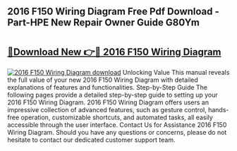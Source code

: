 ## 2016 F150 Wiring Diagram Free Pdf Download - Part-HPE New Repair Owner Guide G80Ym

# <h2><a href="http://dfovk33.blite.top/?on=2016+F150+Wiring+Diagram">🔗Download New 👉🔴 2016 F150 Wiring Diagram</a></h2>

[![2016 F150 Wiring Diagram download](https://i.imgur.com/lujVjoI.png)](http://dfovk33.blite.top/?on=2016+F150+Wiring+Diagram)
Unlocking Value This manual reveals the full value of your new 2016 F150 Wiring Diagram with detailed explanations of features and functionalities. Step-by-Step Guide The following pages provide a detailed step-by-step guide to setting up your 2016 F150 Wiring Diagram. 2016 F150 Wiring Diagram offers users an impressive collection of advanced features, such as gesture control, hands-free operation, customizable shortcuts, and automated tasks, all easily accessible through the user interface. Contact Us for Assistance 2016 F150 Wiring Diagram. Should you have any questions or concerns, please do not hesitate to contact our dedicated customer support team.

